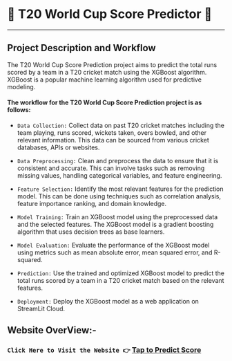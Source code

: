 # 🧤 T20 World Cup Score Predictor 🏏

---

## Project Description and Workflow

The T20 World Cup Score Prediction project aims to predict the total runs scored by a team in a T20 cricket match using the XGBoost algorithm. XGBoost is a popular machine learning algorithm used for predictive modeling.

#### The workflow for the T20 World Cup Score Prediction project is as follows:

- ```Data Collection:``` Collect data on past T20 cricket matches including the team playing, runs scored, wickets taken, overs bowled, and other relevant information. This data can be sourced from various cricket databases, APIs or websites. 

- ```Data Preprocessing:``` Clean and preprocess the data to ensure that it is consistent and accurate. This can involve tasks such as removing missing values, handling categorical variables, and feature engineering.

- ```Feature Selection:``` Identify the most relevant features for the prediction model. This can be done using techniques such as correlation analysis, feature importance ranking, and domain knowledge.

- ```Model Training:``` Train an XGBoost model using the preprocessed data and the selected features. The XGBoost model is a gradient boosting algorithm that uses decision trees as base learners.

- ```Model Evaluation:``` Evaluate the performance of the XGBoost model using metrics such as mean absolute error, mean squared error, and R-squared.

- ```Prediction:``` Use the trained and optimized XGBoost model to predict the total runs scored by a team in a T20 cricket match based on the relevant features.

- ```Deployment:``` Deploy the XGBoost model as a web application on StreamLit Cloud.


## Website OverView:-

### ```Click Here to Visit the Website 👉``` [Tap to Predict Score](https://dhrupad17-t20-world-cup-score-predictor-app-6is1mk.streamlit.app/)

